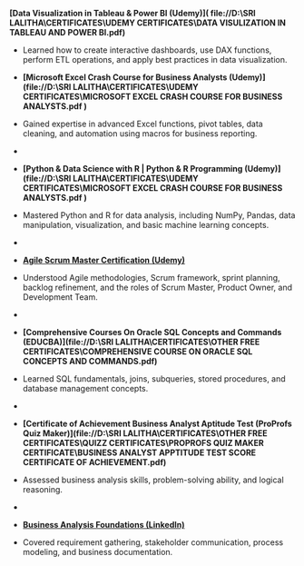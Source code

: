  **[Data Visualization in Tableau & Power BI (Udemy)]( file://D:\\SRI LALITHA\CERTIFICATES\UDEMY CERTIFICATES\DATA VISULIZATION IN TABLEAU AND POWER BI.pdf)**
- Learned how to create interactive dashboards, use DAX functions, perform ETL operations, and apply best practices in data visualization.

- **[Microsoft Excel Crash Course for Business Analysts (Udemy)](file://D:\\SRI LALITHA\CERTIFICATES\UDEMY CERTIFICATES\MICROSOFT EXCEL CRASH COURSE FOR BUSINESS 
    ANALYSTS.pdf )**
- Gained expertise in advanced Excel functions, pivot tables, data cleaning, and automation using macros for business reporting.  
-
-  **[Python & Data Science with R | Python & R Programming (Udemy)](file://D:\\SRI LALITHA\CERTIFICATES\UDEMY CERTIFICATES\MICROSOFT EXCEL CRASH COURSE FOR BUSINESS  ANALYSTS.pdf )**
- Mastered Python and R for data analysis, including NumPy, Pandas, data manipulation, visualization, and basic machine learning concepts.  
-
- **[Agile Scrum Master Certification (Udemy)](file:///D:/SRI%20LALITHA/CERTIFICATES/UDEMY%20CERTIFICATES/AGILE%20SCRUM%20MASTER%20CERTIFICATION.pdf )**
- Understood Agile methodologies, Scrum framework, sprint planning, backlog refinement, and the roles of Scrum Master, Product Owner, and Development Team.
-
- **[Comprehensive Courses On Oracle SQL Concepts and Commands (EDUCBA)](file://D:\\SRI LALITHA\CERTIFICATES\OTHER FREE CERTIFICATES\COMPREHENSIVE COURSE ON ORACLE SQL CONCEPTS AND COMMANDS.pdf)**
- Learned SQL fundamentals, joins, subqueries, stored procedures, and database management concepts.  
-
- **[Certificate of Achievement Business Analyst Aptitude Test (ProProfs Quiz Maker)](file://D:\\SRI LALITHA\CERTIFICATES\OTHER FREE CERTIFICATES\QUIZZ CERTIFICATES\PROPROFS QUIZ MAKER CERTIFICATE\BUSINESS ANALYST APPTITUDE TEST SCORE 
     CERTIFICATE OF ACHIEVEMENT.pdf)**
- Assessed business analysis skills, problem-solving ability, and logical reasoning.  
-
- **[Business Analysis Foundations (LinkedIn)](https://www.linkedin.com/learning/certificates/ad69369265900288282b12cf9cf3733458ff79d53e9df919467b543a78d89c0d)**
- Covered requirement gathering, stakeholder communication, process modeling, and business documentation.  

